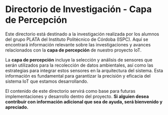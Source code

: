 # Directorio de Investigación - Capa de Percepción

Este directorio está destinado a la investigación realizada por los alumnos del grupo PLATA del Instituto Politécnico de Córdoba (ISPC). Aquí se encontrará información relevante sobre las investigaciones y avances relacionados con la **capa de percepción** de nuestro proyecto IoT.

La **capa de percepción** incluye la selección y análisis de sensores que serán utilizados para la recolección de datos ambientales, así como las estrategias para integrar estos sensores en la arquitectura del sistema. Esta información es fundamental para garantizar la precisión y eficacia del sistema IoT que estamos desarrollando.

El contenido de este directorio servirá como base para futuras implementaciones y desarrollo dentro del proyecto. **Si alguien desea contribuir con información adicional que sea de ayuda, será bienvenido y apreciado.**
